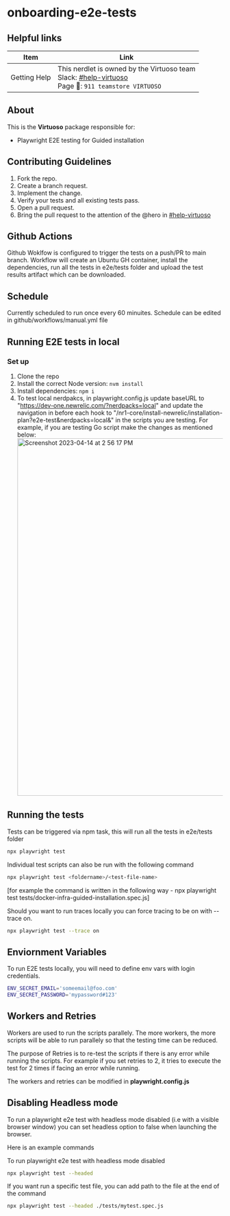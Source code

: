 # onboarding-e2e-tests

## Helpful links
| Item | Link |
| ---- | ---- |
| Getting Help | This nerdlet is owned by the Virtuoso team<br>Slack: [#help-virtuoso](https://app.slack.com/client/T02D34WJD/C01PTDC51K2)<br>Page :rotating_light:: `911 teamstore VIRTUOSO` |

## About

This is the **Virtuoso** package responsible for:

- Playwright E2E testing for Guided installation

## Contributing Guidelines

1. Fork the repo.
2. Create a branch request.
3. Implement the change.
4. Verify your tests and all existing tests pass.
5. Open a pull request.
6. Bring the pull request to the attention of the @hero in
    [#help-virtuoso](https://app.slack.com/client/T02D34WJD/C01PTDC51K2)
    
## Github Actions

Github Woklfow is configured to trigger the tests on a push/PR to main branch. Workflow will create an Ubuntu GH container, install the dependencies, run all the tests in e2e/tests folder and upload the test results artifact which can be downloaded.

## Schedule

Currently scheduled to run once every 60 minuites. Schedule can be edited in github/workflows/manual.yml file 


## Running E2E tests in local


### Set up

1. Clone the repo
2. Install the correct Node version: `nvm install`
3. Install dependencies: `npm i`
4. To test local nerdpakcs, in playwright.config.js update baseURL to "https://dev-one.newrelic.com/?nerdpacks=local" and update the navigation in before      each hook to "/nr1-core/install-newrelic/installation-plan?e2e-test&nerdpacks=local&" in the scripts you are testing.
   For example, if you are testing Go script make the changes as mentioned below:
   <img width="833" alt="Screenshot 2023-04-14 at 2 56 17 PM" src="https://user-images.githubusercontent.com/127721871/232005086-e2557101-bd2d-4b9d-8ff8-44ec6c5af1db.png">

## Running the tests

Tests can be triggered via npm task, this will run all the tests in e2e/tests folder

```sh
npx playwright test
```

Individual test scripts can also be run with the following command 

```sh
npx playwright test <foldername>/<test-file-name>
```
[for example the command is written in the following way - npx playwright test tests/docker-infra-guided-installation.spec.js] 

Should you want to run traces locally you can force tracing to be on with --trace on.
```sh
npx playwright test --trace on
```

 
## Enviornment Variables

To run E2E tests locally, you will need to define env vars with login credentials.

```sh
ENV_SECRET_EMAIL='someemail@foo.com'
ENV_SECRET_PASSWORD='mypassword#123'
```

## Workers and Retries

Workers are used to run the scripts parallely. The more workers, the more scripts will be able to run parallely so that the testing time can be reduced.

The purpose of Retries is to re-test the scripts if there is any error while running the scripts. For example if you set retries to 2, it tries to execute the test for 2 times if facing an error while running.

The workers and retries can be modified in **playwright.config.js**

## Disabling Headless mode 

To run a playwright e2e test with headless mode disabled (i.e with a visible browser window) you can set headless option to false when launching the browser.

Here is an example commands 

To run playwright e2e test with headless mode disabled 

```sh
npx playwright test --headed
```
 
If you want run a specific test file, you can add path to the file at the end of the command 

```sh
npx playwright test --headed ./tests/mytest.spec.js
```
